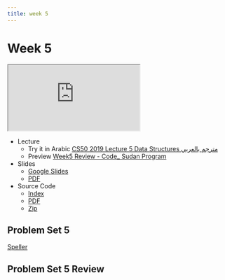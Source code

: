 ```yaml
---
title: week 5
---
```


# Week 5

<iframe src="https://www.youtube.com/embed/4IrUAqYKjIA"></iframe>


- Lecture
  - Try it in Arabic
    [CS50 2019 Lecture 5 Data Structures مترجم بالعربي](https://www.youtube.com/embed/ZntW_SLD4-I)
  - Preview
     [Week5 Review - Code_ Sudan Program](https://www.youtube.com/embed/4IvJVvL-5XY)
- Slides
  - <a href="https://docs.google.com/presentation/d/1KMzq3bLe7g_O4JVYZ0lxuxHjShnIk54beO84-chYTig/edit?usp=sharing">Google Slides</a>
  - <a href="https://cdn.cs50.net/2019/fall/lectures/5/lecture5.pdf">PDF</a>
- Source Code
  - <a href="https://cdn.cs50.net/2019/fall/lectures/5/src5/">Index</a>
  - <a href="https://cdn.cs50.net/2019/fall/lectures/5/src5.pdf">PDF</a>
  - <a href="https://cdn.cs50.net/2019/fall/lectures/5/src5.zip">Zip</a>

## Problem Set 5

[Speller](https://lab.cs50.io/code-sudan/labs/main/pset5/Speller/)


## Problem Set 5 Review 
<!-- <div class="box" >Speller Review  <iframe src="https://www.youtube.com/embed/S_3NvpLje3M"></iframe></div>
<div class="box" >Caesar Review  <iframe src="https://www.youtube.com/embed/3BcjXzNlT0w"></iframe></div> -->
